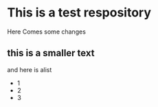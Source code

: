# This is a test respository

Here Comes some changes

## this is a smaller text

and here is alist
* 1
* 2
* 3


